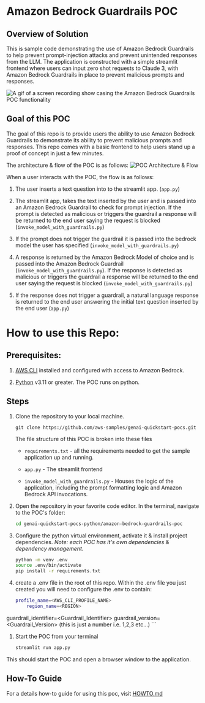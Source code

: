 # Amazon Bedrock Guardrails POC

## Overview of Solution

This is sample code demonstrating the use of Amazon Bedrock Guardrails to help prevent prompt-injection attacks and prevent unintended responses from the LLM. The application is constructed with a simple streamlit frontend where users can input zero shot requests to Claude 3, with Amazon Bedrock Guardrails in place to prevent malicious prompts and responses.

![A gif of a screen recording show casing the Amazon Bedrock Guardrails POC functionality](images/demo.gif)


## Goal of this POC
The goal of this repo is to provide users the ability to use Amazon Bedrock Guardrails to demonstrate its ability to prevent malicious prompts and responses.
This repo comes with a basic frontend to help users stand up a proof of concept in just a few minutes.

The architecture & flow of the POC is as follows:
![POC Architecture & Flow](images/architecture.png 'POC Architecture')


When a user interacts with the POC, the flow is as follows:

1. The user inserts a text question into to the streamlit app. (`app.py`)

1. The streamlit app, takes the text inserted by the user and is passed into an Amazon Bedrock Guardrail to check for prompt injection. If the prompt is detected as malicious or triggers the guardrail a response will be returned to the end user saying the request is blocked (`invoke_model_with_guardrails.py`)

1. If the prompt does not trigger the guardrail it is passed into the bedrock model the user has specified (`invoke_model_with_guardrails.py`)

1. A response is returned by the Amazon Bedrock Model of choice and is passed into the Amazon Bedrock Guardrail (`invoke_model_with_guardrails.py`). If the response is detected as malicious or triggers the guardrail a response will be returned to the end user saying the request is blocked (`invoke_model_with_guardrails.py`)

1. If the response does not trigger a guardrail, a natural language response is returned to the end user answering the initial text question inserted by the end user (`app.py`)




# How to use this Repo:

## Prerequisites:

1. [AWS CLI](https://docs.aws.amazon.com/cli/latest/userguide/getting-started-install.html) installed and configured with access to Amazon Bedrock.

1. [Python](https://www.python.org/downloads/) v3.11 or greater. The POC runs on python. 



## Steps
1. Clone the repository to your local machine.

    ```
    git clone https://github.com/aws-samples/genai-quickstart-pocs.git
    ```
    
    The file structure of this POC is broken into these files
    
    * `requirements.txt` - all the requirements needed to get the sample application up and running.
    * `app.py` - The streamlit frontend
    
    
    * `invoke_model_with_guardrails.py` - Houses the logic of the application, including the prompt formatting logic and Amazon Bedrock API invocations.
    
    

1. Open the repository in your favorite code editor. In the terminal, navigate to the POC's folder:
    ```zsh
    cd genai-quickstart-pocs-python/amazon-bedrock-guardrails-poc
    ```

1. Configure the python virtual environment, activate it & install project dependencies. *Note: each POC has it's own dependencies & dependency management.*
    ```zsh
    python -m venv .env
    source .env/bin/activate
    pip install -r requirements.txt
    ```

1. create a .env file in the root of this repo. Within the .env file you just created you will need to configure the .env to contain:

    ```zsh
    profile_name=<AWS_CLI_PROFILE_NAME>
        region_name=<REGION>
guardrail_identifier=<Guardrail_Identifier>
guardrail_version=<Guardrail_Version> (this is just a number i.e. 1,2,3 etc...)
    ```


1. Start the POC from your terminal
    ```zsh
    streamlit run app.py
    ```
This should start the POC and open a browser window to the application. 

## How-To Guide
For a details how-to guide for using this poc, visit [HOWTO.md](HOWTO.md)

